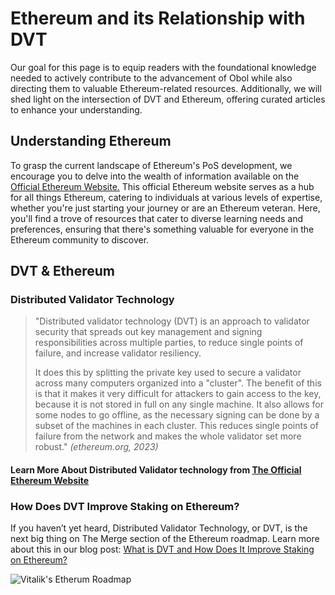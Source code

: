 # Ethereum and its Relationship with DVT

Our goal for this page is to equip readers with the foundational knowledge needed to actively contribute to the advancement of Obol while also directing them to valuable Ethereum-related resources. Additionally, we will shed light on the intersection of DVT and Ethereum, offering curated articles to enhance your understanding.

## **Understanding Ethereum**

To grasp the current landscape of Ethereum's PoS development, we encourage you to delve into the wealth of information available on the [Official Ethereum Website.](ethereum.org/en/learn/)
This official Ethereum website serves as a hub for all things Ethereum, catering to individuals at various levels of expertise, whether you're just starting your journey or are an Ethereum veteran. Here, you'll find a trove of resources that cater to diverse learning needs and preferences, ensuring that there's something valuable for everyone in the Ethereum community to discover.

## **DVT & Ethereum**
### Distributed Validator Technology
> "Distributed validator technology (DVT) is an approach to validator security that spreads out key management and signing responsibilities across multiple parties, to reduce single points of failure, and increase validator resiliency.
>
> It does this by splitting the private key used to secure a validator across many computers organized into a "cluster". The benefit of this is that it makes it very difficult for attackers to gain access to the key, because it is not stored in full on any single machine. It also allows for some nodes to go offline, as the necessary signing can be done by a subset of the machines in each cluster. This reduces single points of failure from the network and makes the whole validator set more robust." <em>(ethereum.org, 2023)</em>
#### Learn More About Distributed Validator technology from [The Official Ethereum Website](https://ethereum.org/en/staking/dvt/)

### How Does DVT Improve Staking on Ethereum?
If you haven’t yet heard, Distributed Validator Technology, or DVT, is the next big thing on The Merge section of the Ethereum roadmap. Learn more about this in our blog post: [What is DVT and How Does It Improve Staking on Ethereum?](https://blog.obol.tech/what-is-dvt-and-how-does-it-improve-staking-on-ethereum/)

![Vitalik's Etherum Roadmap](/img/DVCluster.png)